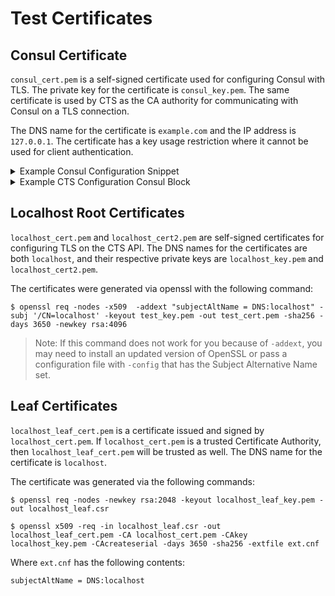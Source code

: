 # Test Certificates

## Consul Certificate
 `consul_cert.pem` is a self-signed certificate used for configuring Consul with TLS. The private key for the certificate is `consul_key.pem`. The same certificate is used by CTS as the CA authority for communicating with Consul on a TLS connection.

The DNS name for the certificate is `example.com` and the IP address is `127.0.0.1`. The certificate has a key usage restriction where it cannot be used for client authentication.

<details>
<summary>Example Consul Configuration Snippet</summary>

```
{
...
  "cert_file": "/path/to/consul_cert.pem",
  "key_file": "/path/to/consul_key.pem",
...
}
```
</details>

<details>
<summary>Example CTS Configuration Consul Block</summary>

```
consul {
  address = "127.0.0.1:34003"
  tls {
    enabled = true
    ca_cert = "/path/to/consul_cert.pem"
  }
}
```
</details>

## Localhost Root Certificates

`localhost_cert.pem` and `localhost_cert2.pem` are self-signed certificates for configuring TLS on the CTS API. The DNS names for the certificates are both `localhost`, and their respective private keys are `localhost_key.pem` and `localhost_cert2.pem`.

The certificates were generated via openssl with the following command:
```
$ openssl req -nodes -x509  -addext "subjectAltName = DNS:localhost" -subj '/CN=localhost' -keyout test_key.pem -out test_cert.pem -sha256 -days 3650 -newkey rsa:4096
```

> Note: If this command does not work for you because of `-addext`, you may need to install an updated version of OpenSSL or pass a configuration file with `-config` that has the Subject Alternative Name set.

## Leaf Certificates
`localhost_leaf_cert.pem` is a certificate issued and signed by `localhost_cert.pem`. If `localhost_cert.pem` is a trusted Certificate Authority, then `localhost_leaf_cert.pem` will be trusted as well. The DNS name for the certificate is `localhost`.

The certificate was generated via the following commands:
```
$ openssl req -nodes -newkey rsa:2048 -keyout localhost_leaf_key.pem -out localhost_leaf.csr 

$ openssl x509 -req -in localhost_leaf.csr -out localhost_leaf_cert.pem -CA localhost_cert.pem -CAkey localhost_key.pem -CAcreateserial -days 3650 -sha256 -extfile ext.cnf
```
Where `ext.cnf` has the following contents:
```
subjectAltName = DNS:localhost
```
